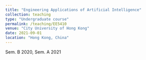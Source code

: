 ```yaml
---
title: "Engineering Applications of Artificial Intelligence"
collection: teaching
type: "Undergraduate course"
permalink: /teaching/EE5410
venue: "City University of Hong Kong"
date: 2021-09-01
location: "Hong Kong, China"
---
```


Sem. B 2020, Sem. A 2021
